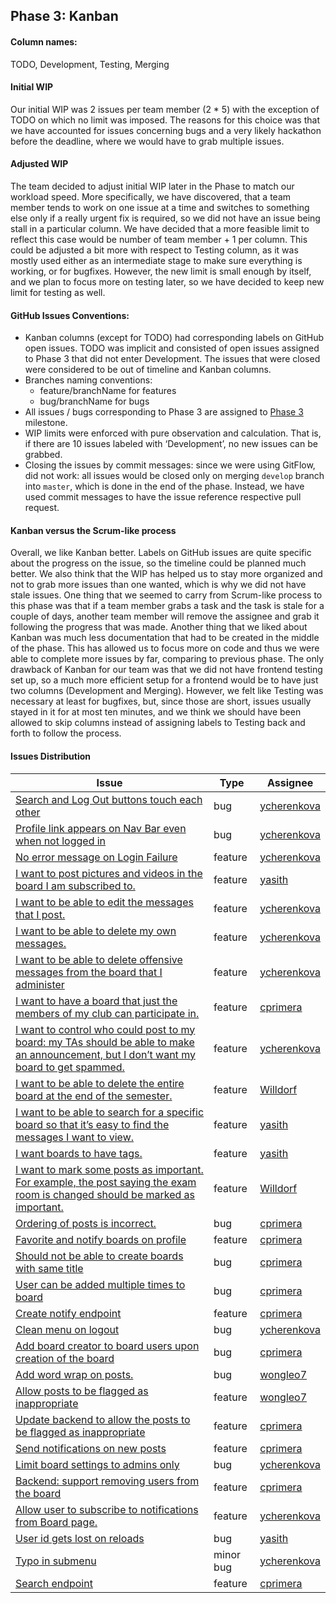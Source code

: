 ## Phase 3: Kanban

#### Column names:
TODO, Development, Testing, Merging

#### Initial WIP
Our initial WIP was 2 issues per team member (2 * 5) with the exception of TODO on which no limit was imposed. The reasons for this choice was that we have accounted for issues concerning bugs and a very likely hackathon before the deadline, where we would have to grab multiple issues. 

#### Adjusted WIP
The team decided to adjust initial WIP later in the Phase to match our workload speed. More specifically, we have discovered, that a team member tends to work on one issue at a time and switches to something else only if a really urgent fix is required, so we did not have an issue being stall in a particular column. We have decided that a more feasible limit to reflect this case would be number of team member + 1 per column. 
This could be adjusted a bit more with respect to Testing column, as it was mostly used either as an intermediate stage to make sure everything is working, or for bugfixes. However, the new limit is small enough by itself, and we plan to focus more on testing later, so we have decided to keep new limit for testing as well.

#### GitHub Issues Conventions:
- Kanban columns (except for TODO) had corresponding labels on GitHub open issues. TODO was implicit and consisted of open issues assigned to Phase 3 that did not enter Development. The issues that were closed were considered to be out of timeline and Kanban columns.
- Branches naming conventions:
  - feature/branchName for features
  - bug/branchName for bugs
- All issues / bugs corresponding to Phase 3 are assigned to [Phase 3](https://github.com/csc301-fall2014/Proj-UTM-Team3-repo/milestones/Phase%203) milestone.
- WIP limits were enforced with pure observation and calculation. That is, if there are 10 issues labeled with ‘Development’, no new issues can be grabbed.
- Closing the issues by commit messages: since we were using GitFlow, did not work: all issues would be closed only on merging `develop` branch into `master`, which is done in the end of the phase. Instead, we have used commit messages to have the issue reference respective pull request. 

#### Kanban versus the Scrum-like process
Overall, we like Kanban better. Labels on GitHub issues are quite specific about the progress on the issue, so the timeline could be planned much better. We also think that the WIP has helped us to stay more organized and not to grab more issues than one wanted, which is why we did not have stale issues. 
One thing that we seemed to carry from Scrum-like process to this phase was that if a team member grabs a task and the task is stale for a couple of days, another team member will remove the assignee and grab it following the progress that was made.
Another thing that we liked about Kanban was much less documentation that had to be created in the middle of the phase. This has allowed us to focus more on code and thus we were able to complete more issues by far, comparing to previous phase. 
The only drawback of Kanban for our team was that we did not have frontend testing set up, so a much more efficient setup for a frontend would be to have just two columns (Development and Merging). However, we felt like Testing was necessary at least for bugfixes, but, since those are short, issues usually stayed in it for at most ten minutes, and we think we should have been allowed to skip columns instead of assigning labels to Testing back and forth to follow the process.

#### Issues Distribution
| Issue | Type | Assignee |
| -------- | ----- | ----- |
| [Search and Log Out buttons touch each other](https://github.com/csc301-fall2014/Proj-UTM-Team3-repo/issues/23) | bug | [ycherenkova](https://github.com/ycherenkova) |
| [Profile link appears on Nav Bar even when not logged in](https://github.com/csc301-fall2014/Proj-UTM-Team3-repo/issues/24) | bug | [ycherenkova](https://github.com/ycherenkova) |
| [No error message on Login Failure](https://github.com/csc301-fall2014/Proj-UTM-Team3-repo/issues/25) | feature | [ycherenkova](https://github.com/ycherenkova) |
| [I want to post pictures and videos in the board I am subscribed to.](https://github.com/csc301-fall2014/Proj-UTM-Team3-repo/issues/29) | feature | [yasith](https://github.com/yasith) |
| [I want to be able to edit the messages that I post.](https://github.com/csc301-fall2014/Proj-UTM-Team3-repo/issues/30) | feature | [ycherenkova](https://github.com/ycherenkova) |
| [I want to be able to delete my own messages.](https://github.com/csc301-fall2014/Proj-UTM-Team3-repo/issues/31) | feature | [ycherenkova](https://github.com/ycherenkova) |
| [I want to be able to delete offensive messages from the board that I administer](https://github.com/csc301-fall2014/Proj-UTM-Team3-repo/issues/32) | feature | [ycherenkova](https://github.com/ycherenkova) | 
| [I want to have a board that just the members of my club can participate in.](https://github.com/csc301-fall2014/Proj-UTM-Team3-repo/issues/33) | feature | [cprimera](https://github.com/cprimera) |
| [I want to control who could post to my board: my TAs should be able to make an announcement, but I don’t want my board to get spammed.](https://github.com/csc301-fall2014/Proj-UTM-Team3-repo/issues/34) | feature | [ycherenkova](https://github.com/ycherenkova) |
| [I want to be able to delete the entire board at the end of the semester.](https://github.com/csc301-fall2014/Proj-UTM-Team3-repo/issues/35) | feature | [Willdorf](https://github.com/Willdorf) |
| [I want to be able to search for a specific board so that it’s easy to find the messages I want to view.](https://github.com/csc301-fall2014/Proj-UTM-Team3-repo/issues/36) | feature | [yasith](https://github.com/yasith) | 
| [I want boards to have tags.](https://github.com/csc301-fall2014/Proj-UTM-Team3-repo/issues/37) | feature | [yasith](https://github.com/yasith) | 
| [I want to mark some posts as important. For example, the post saying the exam room is changed should be marked as important.](https://github.com/csc301-fall2014/Proj-UTM-Team3-repo/issues/38) | feature | [Willdorf](https://github.com/Willdorf) |
| [Ordering of posts is incorrect.](https://github.com/csc301-fall2014/Proj-UTM-Team3-repo/issues/41) | bug | [cprimera](https://github.com/cprimera) |
| [Favorite and notify boards on profile](https://github.com/csc301-fall2014/Proj-UTM-Team3-repo/issues/42) | feature | [cprimera](https://github.com/cprimera) | 
| [Should not be able to create boards with same title](https://github.com/csc301-fall2014/Proj-UTM-Team3-repo/issues/43) | bug | [cprimera](https://github.com/cprimera) | 
| [User can be added multiple times to board](https://github.com/csc301-fall2014/Proj-UTM-Team3-repo/issues/44) | bug | [cprimera](https://github.com/cprimera) |
| [Create notify endpoint](https://github.com/csc301-fall2014/Proj-UTM-Team3-repo/issues/46) | feature | [cprimera](https://github.com/cprimera) |
| [Clean menu on logout](https://github.com/csc301-fall2014/Proj-UTM-Team3-repo/issues/47) | bug | [ycherenkova](https://github.com/ycherenkova) |
| [Add board creator to board users upon creation of the board](https://github.com/csc301-fall2014/Proj-UTM-Team3-repo/issues/50) | bug | [cprimera](https://github.com/cprimera) | 
| [Add word wrap on posts.](https://github.com/csc301-fall2014/Proj-UTM-Team3-repo/issues/51) | bug | [wongleo7](https://github.com/wongleo7) |
| [Allow posts to be flagged as inappropriate](https://github.com/csc301-fall2014/Proj-UTM-Team3-repo/issues/53) | feature | [wongleo7](https://github.com/wongleo7) | 
| [Update backend to allow the posts to be flagged as inappropriate](https://github.com/csc301-fall2014/Proj-UTM-Team3-repo/issues/55) | feature | [cprimera](https://github.com/cprimera) |
| [Send notifications on new posts](https://github.com/csc301-fall2014/Proj-UTM-Team3-repo/issues/56) | feature | [cprimera](https://github.com/cprimera) |
| [Limit board settings to admins only](https://github.com/csc301-fall2014/Proj-UTM-Team3-repo/issues/57) | bug | [ycherenkova](https://github.com/ycherenkova) |
| [Backend: support removing users from the board](https://github.com/csc301-fall2014/Proj-UTM-Team3-repo/issues/59) | feature | [cprimera](https://github.com/cprimera) | 
| [Allow user to subscribe to notifications from Board page.](https://github.com/csc301-fall2014/Proj-UTM-Team3-repo/issues/61) | feature | [ycherenkova](https://github.com/ycherenkova) |
| [User id gets lost on reloads](https://github.com/csc301-fall2014/Proj-UTM-Team3-repo/issues/63) | bug | [yasith](https://github.com/yasith) |
| [Typo in submenu](https://github.com/csc301-fall2014/Proj-UTM-Team3-repo/issues/68) | minor bug | [ycherenkova](https://github.com/ycherenkova) | 
| [Search endpoint](https://github.com/csc301-fall2014/Proj-UTM-Team3-repo/issues/71) | feature | [cprimera](https://github.com/cprimera) | 
